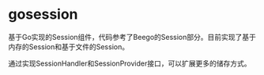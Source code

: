 # gosession
基于Go实现的Session组件，代码参考了Beego的Session部分。目前实现了基于内存的Session和基于文件的Session。

通过实现SessionHandler和SessionProvider接口，可以扩展更多的储存方式。
